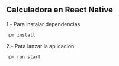 ## Calculadora en React Native

1.- Para instalar dependencias 
```
npm install

```
2.- Para lanzar la aplicacion

```
npm run start
```